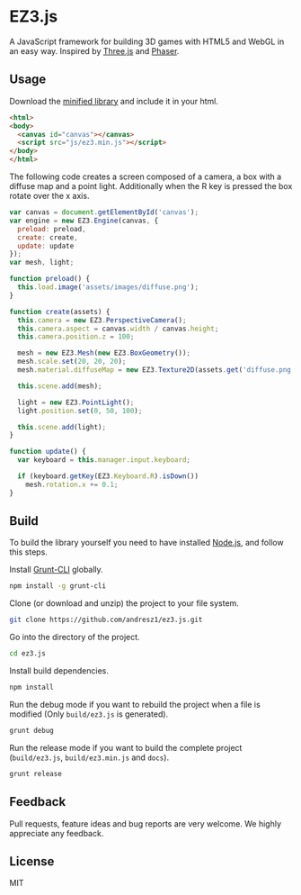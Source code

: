 # EZ3.js
A JavaScript framework for building 3D games with HTML5 and WebGL in an easy way. Inspired by [Three.js](http://threejs.org/) and [Phaser](http://phaser.io/).

## Usage
Download the [minified library](http://ccg.ciens.ucv.ve) and include it in your html.

```html
<html>
<body>
  <canvas id="canvas"></canvas>
  <script src="js/ez3.min.js"></script>
</body>
</html>
```

The following code creates a screen composed of a camera, a box with a diffuse map and a point light. Additionally when the R key is pressed the box rotate over the x axis.

```javascript
var canvas = document.getElementById('canvas');
var engine = new EZ3.Engine(canvas, {
  preload: preload,
  create: create,
  update: update
});
var mesh, light;

function preload() {
  this.load.image('assets/images/diffuse.png');
}

function create(assets) {
  this.camera = new EZ3.PerspectiveCamera();
  this.camera.aspect = canvas.width / canvas.height;
  this.camera.position.z = 100;

  mesh = new EZ3.Mesh(new EZ3.BoxGeometry());
  mesh.scale.set(20, 20, 20);
  mesh.material.diffuseMap = new EZ3.Texture2D(assets.get('diffuse.png'));

  this.scene.add(mesh);

  light = new EZ3.PointLight();
  light.position.set(0, 50, 100);

  this.scene.add(light);
}

function update() {
  var keyboard = this.manager.input.keyboard;

  if (keyboard.getKey(EZ3.Keyboard.R).isDown())
    mesh.rotation.x += 0.1;
}
```

## Build
To build the library yourself you need to have installed [Node.js](https://nodejs.org/), and follow this steps.

Install [Grunt-CLI](http://gruntjs.com/) globally.

```bash
npm install -g grunt-cli
```

Clone (or download and unzip) the project to your file system.

```bash
git clone https://github.com/andresz1/ez3.js.git
```

Go into the directory of the project.

```bash
cd ez3.js
```

Install build dependencies.

```bash
npm install
```

Run the debug mode if you want to rebuild the project when a file is modified (Only `build/ez3.js` is generated).

```bash
grunt debug
```

Run the release mode if you want to build the complete project (`build/ez3.js`, `build/ez3.min.js` and `docs`).

```bash
grunt release
```

## Feedback

Pull requests, feature ideas and bug reports are very welcome. We highly appreciate any feedback.

## License

MIT
